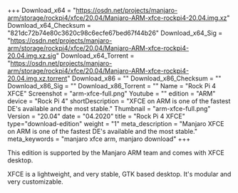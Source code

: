 +++
Download_x64 = "https://osdn.net/projects/manjaro-arm/storage/rockpi4/xfce/20.04/Manjaro-ARM-xfce-rockpi4-20.04.img.xz"
Download_x64_Checksum = "821dc72b74e80c3620c98c6ecfe67bed67f44b26"
Download_x64_Sig = "https://osdn.net/projects/manjaro-arm/storage/rockpi4/xfce/20.04/Manjaro-ARM-xfce-rockpi4-20.04.img.xz.sig"
Download_x64_Torrent = "https://osdn.net/projects/manjaro-arm/storage/rockpi4/xfce/20.04/Manjaro-ARM-xfce-rockpi4-20.04.img.xz.torrent"
Download_x86 = ""
Download_x86_Checksum = ""
Download_x86_Sig = ""
Download_x86_Torrent = ""
Name = "Rock Pi 4 XFCE"
Screenshot = "arm-xfce-full.png"
Youtube = ""
edition = "ARM"
device = "Rock Pi 4"
shortDescription = "XFCE on ARM is one of the fastest DE's available and the most stable."
Thumbnail = "arm-xfce-full.png"
Version = "20.04"
date = "04.2020"
title = "Rock Pi 4 XFCE"
type="download-edition"
weight = "1"
meta_description = "Manjaro XFCE on ARM is one of the fastest DE's available and the most stable."
meta_keywords = "manjaro xfce arm, manjaro download"
+++

This edition is supported by the Manjaro ARM team and comes with XFCE desktop.

XFCE is a lightweight, and very stable, GTK based desktop. It's modular and very customizable.

